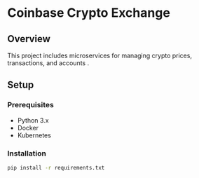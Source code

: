 # Coinbase Crypto Exchange

## Overview
This project includes microservices for managing crypto prices, transactions, and accounts .

## Setup

### Prerequisites
- Python 3.x
- Docker
- Kubernetes

### Installation
```bash
pip install -r requirements.txt